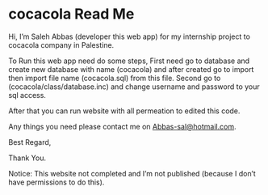 # cocacola Read Me

Hi, I’m Saleh Abbas (developer this web app) for my internship project to cocacola company in Palestine.

To Run this web app need do some steps, First need go to database and create new database with name (cocacola) and after created go to import then import file name (cocacola.sql) from this file.
Second go to (cocacola/class/database.inc) and change username and password to your sql access.

After that you can run website with all permeation to edited this code.

Any things you need please contact me on Abbas-sal@hotmail.com.

Best Regard,

Thank You.

Notice: This website not completed and I’m not published (because I don’t have permissions to do this).

